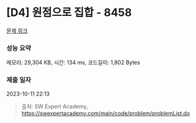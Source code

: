 # [D4] 원점으로 집합 - 8458 

[문제 링크](https://swexpertacademy.com/main/code/problem/problemDetail.do?contestProbId=AWzaq5KKk_ADFAVU) 

### 성능 요약

메모리: 29,304 KB, 시간: 134 ms, 코드길이: 1,802 Bytes

### 제출 일자

2023-10-11 22:13



> 출처: SW Expert Academy, https://swexpertacademy.com/main/code/problem/problemList.do